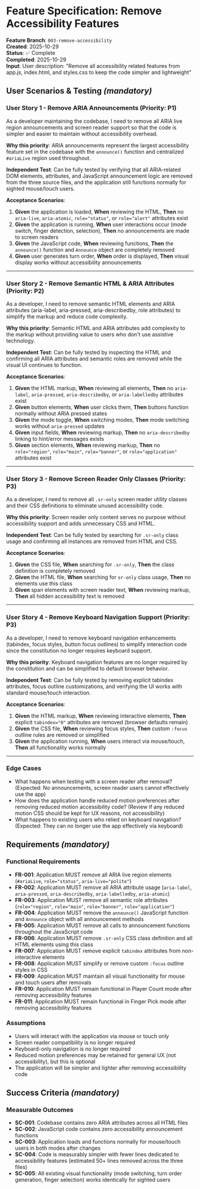 # Feature Specification: Remove Accessibility Features

**Feature Branch**: `003-remove-accessibility`  
**Created**: 2025-10-29  
**Status**: ✅ Complete  
**Completed**: 2025-10-29  
**Input**: User description: "Remove all accessibility related features from app.js, index.html, and styles.css to keep the code simpler and lightweight"

## User Scenarios & Testing *(mandatory)*

### User Story 1 - Remove ARIA Announcements (Priority: P1)

As a developer maintaining the codebase, I need to remove all ARIA live region announcements and screen reader support so that the code is simpler and easier to maintain without accessibility overhead.

**Why this priority**: ARIA announcements represent the largest accessibility feature set in the codebase with the `announce()` function and centralized `#ariaLive` region used throughout.

**Independent Test**: Can be fully tested by verifying that all ARIA-related DOM elements, attributes, and JavaScript announcement logic are removed from the three source files, and the application still functions normally for sighted mouse/touch users.

**Acceptance Scenarios**:

1. **Given** the application is loaded, **When** reviewing the HTML, **Then** no `aria-live`, `aria-atomic`, `role="status"`, or `role="alert"` attributes exist
2. **Given** the application is running, **When** user interactions occur (mode switch, finger detection, selection), **Then** no announcements are made to screen readers
3. **Given** the JavaScript code, **When** reviewing functions, **Then** the `announce()` function and `Announce` object are completely removed
4. **Given** user generates turn order, **When** order is displayed, **Then** visual display works without accessibility announcements

---

### User Story 2 - Remove Semantic HTML & ARIA Attributes (Priority: P2)

As a developer, I need to remove semantic HTML elements and ARIA attributes (aria-label, aria-pressed, aria-describedby, role attributes) to simplify the markup and reduce code complexity.

**Why this priority**: Semantic HTML and ARIA attributes add complexity to the markup without providing value to users who don't use assistive technology.

**Independent Test**: Can be fully tested by inspecting the HTML and confirming all ARIA attributes and semantic roles are removed while the visual UI continues to function.

**Acceptance Scenarios**:

1. **Given** the HTML markup, **When** reviewing all elements, **Then** no `aria-label`, `aria-pressed`, `aria-describedby`, or `aria-labelledby` attributes exist
2. **Given** button elements, **When** user clicks them, **Then** buttons function normally without ARIA pressed states
3. **Given** the mode toggle, **When** switching modes, **Then** mode switching works without `aria-pressed` updates
4. **Given** input fields, **When** reviewing markup, **Then** no `aria-describedby` linking to hint/error messages exists
5. **Given** section elements, **When** reviewing markup, **Then** no `role="region"`, `role="main"`, `role="banner"`, or `role="application"` attributes exist

---

### User Story 3 - Remove Screen Reader Only Classes (Priority: P3)

As a developer, I need to remove all `.sr-only` screen reader utility classes and their CSS definitions to eliminate unused accessibility code.

**Why this priority**: Screen reader only content serves no purpose without accessibility support and adds unnecessary CSS and HTML.

**Independent Test**: Can be fully tested by searching for `.sr-only` class usage and confirming all instances are removed from HTML and CSS.

**Acceptance Scenarios**:

1. **Given** the CSS file, **When** searching for `.sr-only`, **Then** the class definition is completely removed
2. **Given** the HTML file, **When** searching for `sr-only` class usage, **Then** no elements use this class
3. **Given** span elements with screen reader text, **When** reviewing markup, **Then** all hidden accessibility text is removed

---

### User Story 4 - Remove Keyboard Navigation Support (Priority: P3)

As a developer, I need to remove keyboard navigation enhancements (tabindex, focus styles, button focus outlines) to simplify interaction code since the constitution no longer requires keyboard support.

**Why this priority**: Keyboard navigation features are no longer required by the constitution and can be simplified to default browser behavior.

**Independent Test**: Can be fully tested by removing explicit tabindex attributes, focus outline customizations, and verifying the UI works with standard mouse/touch interaction.

**Acceptance Scenarios**:

1. **Given** the HTML markup, **When** reviewing interactive elements, **Then** explicit `tabindex="0"` attributes are removed (browser defaults remain)
2. **Given** the CSS file, **When** reviewing focus styles, **Then** custom `:focus` outline rules are removed or simplified
3. **Given** the application running, **When** users interact via mouse/touch, **Then** all functionality works normally

---

### Edge Cases

- What happens when testing with a screen reader after removal? (Expected: No announcements, screen reader users cannot effectively use the app)
- How does the application handle reduced motion preferences after removing reduced motion accessibility code? (Review if any reduced motion CSS should be kept for UX reasons, not accessibility)
- What happens to existing users who relied on keyboard navigation? (Expected: They can no longer use the app effectively via keyboard)

## Requirements *(mandatory)*

### Functional Requirements

- **FR-001**: Application MUST remove all ARIA live region elements (`#ariaLive`, `role="status"`, `aria-live="polite"`)
- **FR-002**: Application MUST remove all ARIA attribute usage (`aria-label`, `aria-pressed`, `aria-describedby`, `aria-labelledby`, `aria-atomic`)
- **FR-003**: Application MUST remove all semantic role attributes (`role="region"`, `role="main"`, `role="banner"`, `role="application"`)
- **FR-004**: Application MUST remove the `announce()` JavaScript function and `Announce` object with all announcement methods
- **FR-005**: Application MUST remove all calls to announcement functions throughout the JavaScript code
- **FR-006**: Application MUST remove `.sr-only` CSS class definition and all HTML elements using this class
- **FR-007**: Application MUST remove explicit `tabindex` attributes from non-interactive elements
- **FR-008**: Application MUST simplify or remove custom `:focus` outline styles in CSS
- **FR-009**: Application MUST maintain all visual functionality for mouse and touch users after removals
- **FR-010**: Application MUST remain functional in Player Count mode after removing accessibility features
- **FR-011**: Application MUST remain functional in Finger Pick mode after removing accessibility features

### Assumptions

- Users will interact with the application via mouse or touch only
- Screen reader compatibility is no longer required
- Keyboard-only navigation is no longer required
- Reduced motion preferences may be retained for general UX (not accessibility), but this is optional
- The application will be simpler and lighter after removing accessibility code

## Success Criteria *(mandatory)*

### Measurable Outcomes

- **SC-001**: Codebase contains zero ARIA attributes across all HTML files
- **SC-002**: JavaScript code contains zero accessibility announcement functions
- **SC-003**: Application loads and functions normally for mouse/touch users in both modes after changes
- **SC-004**: Code is measurably simpler with fewer lines dedicated to accessibility features (estimated 50+ lines removed across the three files)
- **SC-005**: All existing visual functionality (mode switching, turn order generation, finger selection) works identically for sighted users
